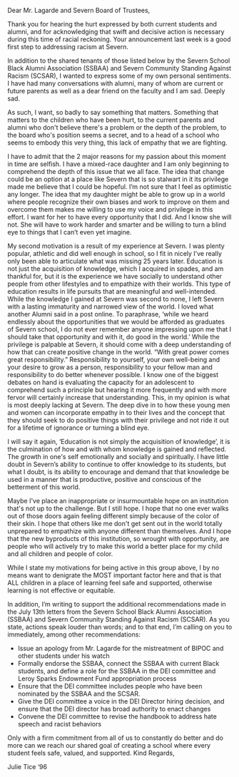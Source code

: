 Dear Mr. Lagarde and Severn Board of Trustees,

Thank you for hearing the hurt expressed by both current students and alumni, and for acknowledging
that swift and decisive action is necessary during this time of racial reckoning. Your announcement last
week is a good first step to addressing racism at Severn.

In addition to the shared tenants of those listed below by the Severn School Black Alumni Association (SSBAA) and
Severn Community Standing Against Racism (SCSAR), I wanted to express some of my own personal sentiments. I
have had many conversations with alumni, many of whom are current or future parents as well as a dear friend on the
faculty and I am sad. Deeply sad.

As such, I want, so badly to say something that matters. Something that matters to the children who have been hurt,
to the current parents and alumni who don't believe there's a problem or the depth of the problem, to the board who's
position seems a secret, and to a head of a school who seems to embody this very thing, this lack of empathy that we
are fighting.

I have to admit that the 2 major reasons for my passion about this moment in time are selfish. I have a mixed-race
daughter and I am only beginning to comprehend the depth of this issue that we all face. The idea that change could
be an option at a place like Severn that is so stalwart in it its privilege made me believe that I could be hopeful. I’m
not sure that I feel as optimistic any longer. The idea that my daughter might be able to grow up in a world where
people recognize their own biases and work to improve on them and overcome them makes me willing to use my
voice and privilege in this effort. I want for her to have every opportunity that I did. And I know she will not. She will
have to work harder and smarter and be willing to turn a blind eye to things that I can’t even yet imagine.

My second motivation is a result of my experience at Severn. I was plenty popular, athletic and did well enough in
school, so I fit in nicely I’ve really only been able to articulate what was missing 25 years later. Education is not just
the acquisition of knowledge, which I acquired in spades, and am thankful for, but it is the experience we have
socially to understand other people from other lifestyles and to empathize with their worlds. This type of education
results in life pursuits that are meaningful and well-intended. While the knowledge I gained at Severn was second to
none, I left Severn with a lasting immaturity and narrowed view of the world. I loved what another Alumni said in a
post online. To paraphrase, ‘while we heard endlessly about the opportunities that we would be afforded as
graduates of Severn school, I do not ever remember anyone impressing upon me that I should take that opportunity
and with it, do good in the world.’ While the privilege is palpable at Severn, it should come with a deep understanding
of how that can create positive change in the world. “With great power comes great responsibility.” Responsibility to
yourself, your own well-being and your desire to grow as a person, responsibility to your fellow man and responsibility
to do better whenever possible. I know one of the biggest debates on hand is evaluating the capacity for an
adolescent to comprehend such a principle but hearing it more frequently and with more fervor will certainly increase
that understanding. This, in my opinion is what is most deeply lacking at Severn. The deep dive in to how these
young men and women can incorporate empathy in to their lives and the concept that they should seek to do positive
things with their privilege and not ride it out for a lifetime of ignorance or turning a blind eye.

I will say it again, ‘Education is not simply the acquisition of knowledge’, it is the culmination of how and with whom
knowledge is gained and reflected. The growth in one's self emotionally and socially and spiritually. I have little
doubt in Severn’s ability to continue to offer knowledge to its students, but what I doubt, is its ability to encourage and
demand that that knowledge be used in a manner that is productive, positive and conscious of the betterment of this
world.

Maybe I've place an inappropriate or insurmountable hope on an institution that's not up to the challenge. But I still
hope. I hope that no one ever walks out of those doors again feeling different simply because of the color of their skin. 
I hope that others like me don't get sent out in the world totally unprepared to empathize with anyone different
than themselves. And I hope that the new byproducts of this institution, so wrought with opportunity, are people who
will actively try to make this world a better place for my child and all children and people of color.

While I state my motivations for being active in this group above, I by no means want to denigrate the MOST
important factor here and that is that ALL children in a place of learning feel safe and supported, otherwise learning is
not effective or equitable.

In addition, I’m writing to support the additional recommendations made in the July 13th letters from the
Severn School Black Alumni Association (SSBAA) and Severn Community Standing Against Racism
(SCSAR). As you state, actions speak louder than words; and to that end, I’m calling on you to
immediately, among other recommendations:

- Issue an apology from Mr. Lagarde for the mistreatment of BIPOC and other students
under his watch
- Formally endorse the SSBAA, connect the SSBAA with current Black students, and
define a role for the SSBAA in the DEI committee and Leroy Sparks Endowment Fund
appropriation process
- Ensure that the DEI committee includes people who have been nominated by the SSBAA
and the SCSAR.
- Give the DEI committee a voice in the DEI Director hiring decision, and ensure that the
DEI director has broad authority to enact changes
- Convene the DEI committee to revise the handbook to address hate speech and racist
behaviors

Only with a firm commitment from all of us to constantly do better and do more can we reach our shared
goal of creating a school where every student feels safe, valued, and supported.
Kind Regards,

Julie Tice ‘96